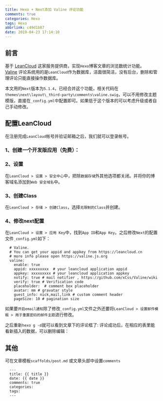```yaml
---
title: Hexo + Next添加 Valine 评论功能
comments: true
categories: Hexo
tags: Hexo
abbrlink: c49d1b87
date: 2019-04-23 17:14:10
---
```


## 前言
基于 [LeanCloud](https://leancloud.cn) 这家服务提供商，实现`Hexo`博客文章的浏览数统计功能。  
[Valine](https://valine.js.org/) 评论系统用的是`LeanCloud`作为数据库，洁面很简洁，没有后台，删除和管理评论只能直接操作数据库。  

本文用的`Next`版本为`5.1.4`，已经合并这个功能，相关代码在`themes\next\layout\_third-party\comments\valine.swig`，可以不用修改主题模版，直接在`_config.yml`中配置即可。如果低于这个版本的可以考虑升级或者自己手动修改。  

## 配置LeanCloud
在注册完成`LeanCloud`帐号并验证邮箱之后，我们就可以登录帐号。

### 1、创建一个开发版应用（免费）：
### 2、设置
在`LeanCloud > 设置 > 安全中心`中，把除`数据存储`外其他选项都关闭。并将你的博客域名添加到`Web 安全域名`中。
### 3、创建Class
在`LeanCloud > 存储 > 创建Class`，选择`无限制的Class`并创建。
### 4、修改next配置
在`LeanCloud > 设置 > 应用 Key`中，找到`App ID`和`App Key`。之后修改`Next`的配置文件`_config.yml`如下：
```
  # Valine.
  # You can get your appid and appkey from https://leancloud.cn
  # more info please open https://valine.js.org
  valine:
    enable: true
    appid: xxxxxxxxx  # your leancloud application appid
    appkey: xxxxxxxxx # your leancloud application appkey
    notify: true # mail notifier , https://github.com/xCss/Valine/wiki
    verify: true # Verification code
    placeholder:  # comment box placeholder
    avatar: mm # gravatar style
    guest_info: nick,mail,link # custom comment header
    pageSize: 10 # pagination size
```
如果要`开启email通知`除了修改`_config.yml`文件之外还要将`LeanCloud > 设置邮件模板 > 用于重置密码的邮件主题`进行修改。  

之后重新`hexo g -d`就可以看到文章下的评论框了:
评论成功后，在相应的表里能看新插入的数据，可以删除编辑：

## 其他
可在文章模板`scaffolds/post.md` 或文章头部中设置`comments`
```
  ---
  title: {{ title }}
  date: {{ date }}
  comments: true
  categories:
  tags:
  ---
```
